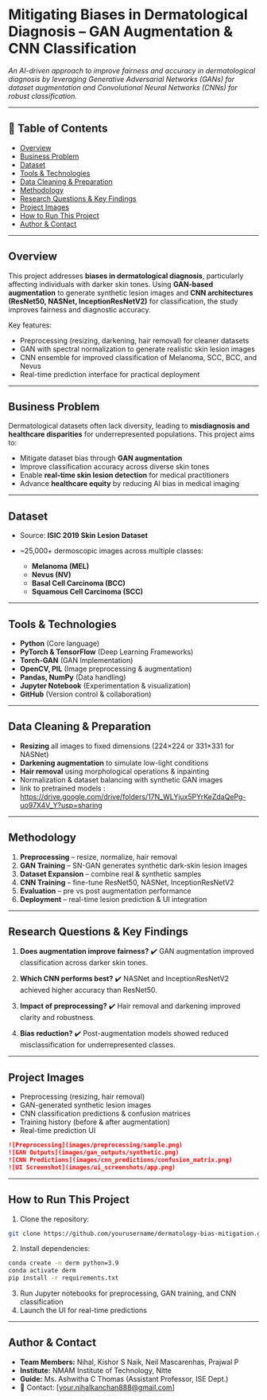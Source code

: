 # Mitigating Biases in Dermatological Diagnosis – GAN Augmentation & CNN Classification

*An AI-driven approach to improve fairness and accuracy in dermatological diagnosis by leveraging Generative Adversarial Networks (GANs) for dataset augmentation and Convolutional Neural Networks (CNNs) for robust classification.*

---

## 📌 Table of Contents

* <a href="#overview">Overview</a>
* <a href="#business-problem">Business Problem</a>
* <a href="#dataset">Dataset</a>
* <a href="#tools--technologies">Tools & Technologies</a>
* <a href="#data-cleaning--preparation">Data Cleaning & Preparation</a>
* <a href="#methodology">Methodology</a>
* <a href="#research-questions--key-findings">Research Questions & Key Findings</a>
* <a href="#project-images">Project Images</a>
* <a href="#how-to-run-this-project">How to Run This Project</a>
* <a href="#author--contact">Author & Contact</a>

---

<h2><a class="anchor" id="overview"></a>Overview</h2>  

This project addresses **biases in dermatological diagnosis**, particularly affecting individuals with darker skin tones. Using **GAN-based augmentation** to generate synthetic lesion images and **CNN architectures (ResNet50, NASNet, InceptionResNetV2)** for classification, the study improves fairness and diagnostic accuracy.

Key features:

* Preprocessing (resizing, darkening, hair removal) for cleaner datasets
* GAN with spectral normalization to generate realistic skin lesion images
* CNN ensemble for improved classification of Melanoma, SCC, BCC, and Nevus
* Real-time prediction interface for practical deployment

---

<h2><a class="anchor" id="business-problem"></a>Business Problem</h2>  

Dermatological datasets often lack diversity, leading to **misdiagnosis and healthcare disparities** for underrepresented populations. This project aims to:

* Mitigate dataset bias through **GAN augmentation**
* Improve classification accuracy across diverse skin tones
* Enable **real-time skin lesion detection** for medical practitioners
* Advance **healthcare equity** by reducing AI bias in medical imaging

---

<h2><a class="anchor" id="dataset"></a>Dataset</h2>  

* Source: **ISIC 2019 Skin Lesion Dataset**
* \~25,000+ dermoscopic images across multiple classes:

  * **Melanoma (MEL)**
  * **Nevus (NV)**
  * **Basal Cell Carcinoma (BCC)**
  * **Squamous Cell Carcinoma (SCC)**

---

<h2><a class="anchor" id="tools--technologies"></a>Tools & Technologies</h2>  

* **Python** (Core language)
* **PyTorch & TensorFlow** (Deep Learning Frameworks)
* **Torch-GAN** (GAN Implementation)
* **OpenCV, PIL** (Image preprocessing & augmentation)
* **Pandas, NumPy** (Data handling)
* **Jupyter Notebook** (Experimentation & visualization)
* **GitHub** (Version control & collaboration)

---

<h2><a class="anchor" id="data-cleaning--preparation"></a>Data Cleaning & Preparation</h2>  

* **Resizing** all images to fixed dimensions (224×224 or 331×331 for NASNet)
* **Darkening augmentation** to simulate low-light conditions
* **Hair removal** using morphological operations & inpainting
* Normalization & dataset balancing with synthetic GAN images
* link to pretrained models : https://drive.google.com/drive/folders/17N_WLYjux5PYrKeZdaQePg-uo97X4V_Y?usp=sharing

---

<h2><a class="anchor" id="methodology"></a>Methodology</h2>  

1. **Preprocessing** – resize, normalize, hair removal
2. **GAN Training** – SN-GAN generates synthetic dark-skin lesion images
3. **Dataset Expansion** – combine real & synthetic samples
4. **CNN Training** – fine-tune ResNet50, NASNet, InceptionResNetV2
5. **Evaluation** – pre vs post augmentation performance
6. **Deployment** – real-time lesion prediction & UI integration

---

<h2><a class="anchor" id="research-questions--key-findings"></a>Research Questions & Key Findings</h2>  

1. **Does augmentation improve fairness?**
   ✔️ GAN augmentation improved classification across darker skin tones.

2. **Which CNN performs best?**
   ✔️ NASNet and InceptionResNetV2 achieved higher accuracy than ResNet50.

3. **Impact of preprocessing?**
   ✔️ Hair removal and darkening improved clarity and robustness.

4. **Bias reduction?**
   ✔️ Post-augmentation models showed reduced misclassification for underrepresented classes.

---

<h2><a class="anchor" id="project-images"></a>Project Images</h2>  

* Preprocessing (resizing, hair removal)
* GAN-generated synthetic lesion images
* CNN classification predictions & confusion matrices
* Training history (before & after augmentation)
* Real-time prediction UI

```markdown
![Preprocessing](images/preprocessing/sample.png)  
![GAN Outputs](images/gan_outputs/synthetic.png)  
![CNN Predictions](images/cnn_predictions/confusion_matrix.png)  
![UI Screenshot](images/ui_screenshots/app.png)  
```

---

<h2><a class="anchor" id="how-to-run-this-project"></a>How to Run This Project</h2>  

1. Clone the repository:

```bash
git clone https://github.com/yourusername/dermatology-bias-mitigation.git
```

2. Install dependencies:

```bash
conda create -n derm python=3.9  
conda activate derm  
pip install -r requirements.txt  
```

3. Run Jupyter notebooks for preprocessing, GAN training, and CNN classification
4. Launch the UI for real-time predictions

---

<h2><a class="anchor" id="author--contact"></a>Author & Contact</h2>  

* **Team Members:** Nihal, Kishor S Naik, Neil Mascarenhas, Prajwal P
* **Institute:** NMAM Institute of Technology, Nitte
* **Guide:** Ms. Ashwitha C Thomas (Assistant Professor, ISE Dept.)
* 📧 Contact: \[[your.nihalkanchan888@gmail.com](mailto:nihalkanchan888@gmail.com)]


